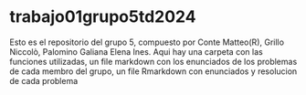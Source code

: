 # trabajo01grupo5td2024
Esto es el repositorio del grupo 5, compuesto por Conte Matteo(R),
Grillo Niccolò, Palomino Galiana Elena Ines. Aqui hay una carpeta con
las funciones utilizadas, un file markdown con los enunciados de los problemas
de cada membro del grupo, un file Rmarkdown con enunciados y resolucion de
cada problema